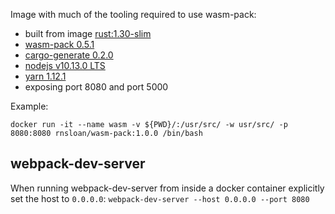 Image with much of the tooling required to use wasm-pack:

- built from image [rust:1.30-slim](https://hub.docker.com/_/rust/)
- [wasm-pack 0.5.1](https://rustwasm.github.io/wasm-pack/)
- [cargo-generate 0.2.0](https://crates.io/crates/cargo-generate)
- [nodejs v10.13.0 LTS](https://nodejs.org/en/)
- [yarn 1.12.1](https://yarnpkg.com/en/)
- exposing port 8080 and port 5000

Example:

```
docker run -it --name wasm -v ${PWD}/:/usr/src/ -w usr/src/ -p 8080:8080 rnsloan/wasm-pack:1.0.0 /bin/bash
```

## webpack-dev-server

When running webpack-dev-server from inside a docker container explicitly set the host to `0.0.0.0`: `webpack-dev-server --host 0.0.0.0 --port 8080`
